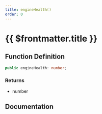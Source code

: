 ```yaml
---
title: engineHealth()
order: 0
---
```


# {{ $frontmatter.title }}

<!--@include: ./engineHealth_partial_header.md-->

## Function Definition

```ts
public engineHealth: number;
```

### Returns

* number

## Documentation

<!--@include: ./engineHealth_partial_footer.md-->
